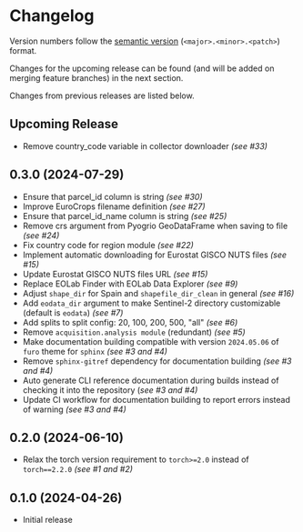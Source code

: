 # Changelog

Version numbers follow the [semantic version](https://semver.org/) (`<major>.<minor>.<patch>`) format.

Changes for the upcoming release can be found (and will be added on merging feature branches) in the next section.

Changes from previous releases are listed below.

## Upcoming Release

- Remove country_code variable in collector downloader _(see #33)_

## 0.3.0 (2024-07-29)
- Ensure that parcel_id column is string _(see #30)_
- Improve EuroCrops filename definition _(see #27)_
- Ensure that parcel_id_name column is string _(see #25)_
- Remove crs argument from Pyogrio GeoDataFrame when saving to file _(see #24)_
- Fix country code for region module _(see #22)_
- Implement automatic downloading for Eurostat GISCO NUTS files _(see #15)_
- Update Eurostat GISCO NUTS files URL _(see #15)_
- Replace EOLab Finder with EOLab Data Explorer _(see #9)_
- Adjust `shape_dir` for Spain and `shapefile_dir_clean` in general _(see #16)_
- Add `eodata_dir` argument to make Sentinel-2 directory customizable (default is `eodata`) _(see #7)_
- Add splits to split config: 20, 100, 200, 500, "all" _(see #6)_
- Remove `acquisition.analysis module` (redundant) _(see #5)_
- Make documentation building compatible with version `2024.05.06` of `furo` theme for `sphinx` _(see #3 and #4)_
- Remove `sphinx-gitref` dependency for documentation building _(see #3 and #4)_
- Auto generate CLI reference documentation during builds instead of checking it into the repository (_see #3 and #4)_
- Update CI workflow for documentation building to report errors instead of warning _(see #3 and #4)_

## 0.2.0 (2024-06-10)

- Relax the torch version requirement to `torch>=2.0` instead of `torch==2.2.0` _(see #1 and #2)_

## 0.1.0 (2024-04-26)

- Initial release
